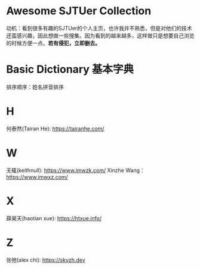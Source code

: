 # Awesome SJTUer Collection
动机：看到很多有趣的SJTUer的个人主页，也许我并不熟悉，但是对他们的技术还蛮感兴趣，因此想做一些搜集。因为看到的越来越多，这样做只是想要自己浏览的时候方便一点。**若有侵犯，立即删去。**
</br>
# Basic Dictionary 基本字典
排序顺序：姓名拼音排序

# H
何泰然(Tairan He): https://tairanhe.com/
# W
无辄(keithnull): https://www.imwzk.com/
Xinzhe Wang： https://www.imwxz.com/ 
# X
薛昊天(haotian xue): https://htxue.info/ </br>

# Z

张弛(alex chi): https://skyzh.dev </br>


